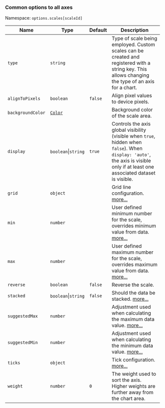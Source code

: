### Common options to all axes

Namespace: `options.scales[scaleId]`

| Name | Type | Default | Description
| ---- | ---- | ------- | -----------
| `type` | `string` | | Type of scale being employed. Custom scales can be created and registered with a string key. This allows changing the type of an axis for a chart.
| `alignToPixels` | `boolean` | `false` | Align pixel values to device pixels.
| `backgroundColor` | [`Color`](/general/colors.md) | | Background color of the scale area.
| `display` | `boolean`\|`string` | `true` | Controls the axis global visibility (visible when `true`, hidden when `false`). When `display: 'auto'`, the axis is visible only if at least one associated dataset is visible.
| `grid` | `object` | | Grid line configuration. [more...](/axes/styling.md#grid-line-configuration)
| `min` | `number` | | User defined minimum number for the scale, overrides minimum value from data. [more...](/axes/index.md#axis-range-settings)
| `max` | `number` | | User defined maximum number for the scale, overrides maximum value from data. [more...](/axes/index.md#axis-range-settings)
| `reverse` | `boolean` | `false` | Reverse the scale.
| `stacked` | `boolean`\|`string` | `false` | Should the data be stacked. [more...](/axes/index.md#stacking)
| `suggestedMax` | `number` | | Adjustment used when calculating the maximum data value. [more...](/axes/index.md#axis-range-settings)
| `suggestedMin` | `number` | | Adjustment used when calculating the minimum data value. [more...](/axes/index.md#axis-range-settings)
| `ticks` | `object` | | Tick configuration. [more...](/axes/index.md#tick-configuration)
| `weight` | `number` | `0` | The weight used to sort the axis. Higher weights are further away from the chart area.
